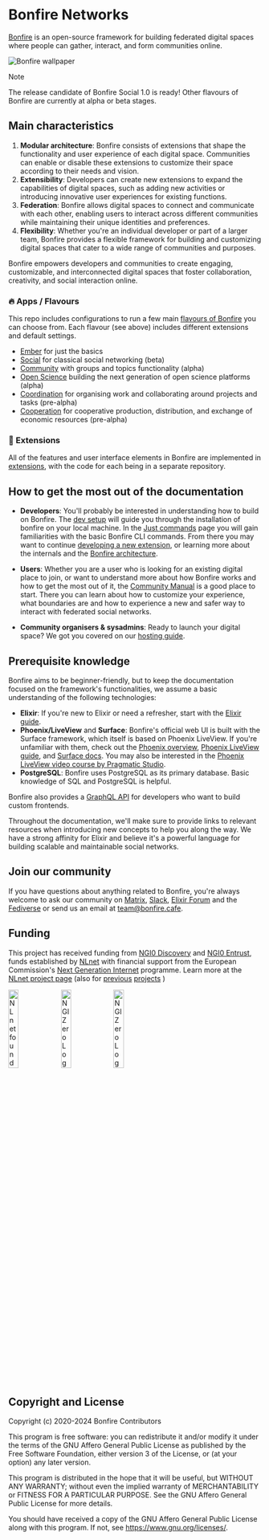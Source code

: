 <!-- <p align="center"> <img src="https://user-images.githubusercontent.com/1852065/220077189-33cd03af-2775-4298-9dcb-83a9932541e9.png" width="200" height="250" alt="bonfire logo" /></p> -->


# Bonfire Networks 

[Bonfire](https://bonfirenetworks.org/) is an open-source framework for building federated digital spaces where people can gather, interact, and form communities online.

![Bonfire wallpaper](https://i.imgur.com/dbRT0Z1.png)

> [!NOTE]
>
> The release candidate of Bonfire Social 1.0 is ready! Other flavours of Bonfire are currently at alpha or beta stages. 

## Main characteristics

1. **Modular architecture**: Bonfire consists of extensions that shape the functionality and user experience of each digital space. Communities can enable or disable these extensions to customize their space according to their needs and vision.
2. **Extensibility**: Developers can create new extensions to expand the capabilities of digital spaces, such as adding new activities or introducing innovative user experiences for existing functions.
3. **Federation**: Bonfire allows digital spaces to connect and communicate with each other, enabling users to interact across different communities while maintaining their unique identities and preferences.
4. **Flexibility**: Whether you're an individual developer or part of a larger team, Bonfire provides a flexible framework for building and customizing digital spaces that cater to a wide range of communities and purposes.

Bonfire empowers developers and communities to create engaging, customizable, and interconnected digital spaces that foster collaboration, creativity, and social interaction online.


### 🔥 Apps / Flavours

This repo includes configurations to run a few main [flavours of Bonfire](https://bonfirenetworks.org/apps/) you can choose from. Each flavour (see above) includes different extensions and default settings. 

* [Ember](https://github.com/bonfire-networks/ember) for just the basics
* [Social](https://github.com/bonfire-networks/social) for classical social networking (beta)
* [Community](https://github.com/bonfire-networks/community) with groups and topics functionality (alpha)
* [Open Science](https://github.com/bonfire-networks/open-science) building the next generation of open science platforms (alpha)
* [Coordination](https://github.com/bonfire-networks/coordination) for organising work and collaborating around projects and tasks (pre-alpha)
* [Cooperation](https://github.com/bonfire-networks/cooperation) for cooperative production, distribution, and exchange of economic resources (pre-alpha)

<!-- As well as app flavours being built by others, including: 
* [Upcycle](https://github.com/bonfire-networks/upcycle) by MSOE 
-->

### 🧩 Extensions

All of the features and user interface elements in Bonfire are implemented in [extensions](https://bonfirenetworks.org/extensions/), with the code for each being in a separate repository.


## How to get the most out of the documentation

- **Developers**: You'll probably be interested in understanding how to build on Bonfire. The [dev setup](/docs/HACKING.md) will guide you through the installation of bonfire on your local machine. In the [Just commands](/docs/topics/JUST.md) page you will gain familiarities with the basic Bonfire CLI commands. From there you may want to continue [developing a new extension](/docs/building/create-a-new-extension.md), or learning more about the internals and the [Bonfire architecture](/docs/topics/ARCHITECTURE.md).

- **Users**: Whether you are a user who is looking for an existing digital place to join, or want to understand more about how Bonfire works and how to get the most out of it, the [Community Manual](/docs/user_guides/user-guides.md) is a good place to start. There you can learn about how to customize your experience, what boundaries are and how to experience a new and safer way to interact with federated social networks.

- **Community organisers & sysadmins**: Ready to launch your digital space? We got you covered on our [hosting guide](/docs/DEPLOY.md). 

## Prerequisite knowledge

Bonfire aims to be beginner-friendly, but to keep the documentation focused on the framework's functionalities, we assume a basic understanding of the following technologies:

- **Elixir**: If you're new to Elixir or need a refresher, start with the [Elixir guide](https://hexdocs.pm/elixir/introduction.html).
- **Phoenix/LiveView** and **Surface**: Bonfire's official web UI is built with the Surface framework, which itself is based on Phoenix LiveView. If you're unfamiliar with them, check out the [Phoenix overview](https://hexdocs.pm/phoenix/overview.html), [Phoenix LiveView guide](https://hexdocs.pm/phoenix_live_view/welcome.html), and [Surface docs](https://surface-ui.org). You may also be interested in the [Phoenix LiveView video course by Pragmatic Studio](https://pragmaticstudio.com/phoenix-liveview).
- **PostgreSQL**: Bonfire uses PostgreSQL as its primary database. Basic knowledge of SQL and PostgreSQL is helpful.

Bonfire also provides a [GraphQL API](`Bonfire.API.GraphQL`) for developers who want to build custom frontends.

Throughout the documentation, we'll make sure to provide links to relevant resources when introducing new concepts to help you along the way. We have a strong affinity for Elixir and believe it's a powerful language for building scalable and maintainable social networks.

## Join our community

If you have questions about anything related to Bonfire, you're always welcome to ask our community on [Matrix](https://matrix.to/#/#bonfire-networks:matrix.org), [Slack](https://join.slack.com/t/elixir-lang/shared_invite/zt-2ko4792lz-28XosraCTaYZKOyuZ80hrg), [Elixir Forum](https://elixirforum.com) and the [Fediverse](https://indieweb.social/@bonfire) or send us an email at team@bonfire.cafe.

## Funding

This project has received funding from [NGI0 Discovery](https://nlnet.nl/discovery) and [NGI0 Entrust](https://nlnet.nl/entrust), funds established by [NLnet](https://nlnet.nl) with financial support from the European Commission's [Next Generation Internet](https://ngi.eu) programme. Learn more at the [NLnet project page](https://nlnet.nl/project/Bonfire-Framework) (also for [previous](https://nlnet.nl/project/Bonfire-FederatedGroups) [projects](https://nlnet.nl/project/Bonfire) )

[<img src="https://nlnet.nl/logo/banner.png" alt="NLnet foundation logo" width="20%" />](https://nlnet.nl)
[<img src="https://nlnet.nl/image/logos/NGI0Entrust_tag.svg" alt="NGI Zero Logo" width="20%" />](https://nlnet.nl/entrust)
[<img src="https://nlnet.nl/image/logos/NGI0Discovery_tag.svg" alt="NGI Zero Logo" width="20%" />](https://nlnet.nl/discovery)

## Copyright and License

Copyright (c) 2020-2024 Bonfire Contributors

This program is free software: you can redistribute it and/or modify
it under the terms of the GNU Affero General Public License as
published by the Free Software Foundation, either version 3 of the
License, or (at your option) any later version.

This program is distributed in the hope that it will be useful, but
WITHOUT ANY WARRANTY; without even the implied warranty of
MERCHANTABILITY or FITNESS FOR A PARTICULAR PURPOSE.  See the GNU
Affero General Public License for more details.

You should have received a copy of the GNU Affero General Public
License along with this program.  If not, see <https://www.gnu.org/licenses/>.
